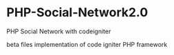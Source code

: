 # PHP-Social-Network2.0
PHP Social Network with codeigniter


beta files implementation of code igniter PHP framework
